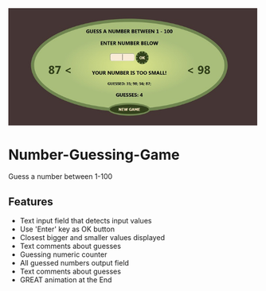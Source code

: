 <img src="Screenshot.jpg" width="500px">

# Number-Guessing-Game
Guess a number between 1-100

## Features
* Text input field that detects input values
* Use 'Enter' key as OK button
* Closest bigger and smaller values displayed
* Text comments about guesses
* Guessing numeric counter
* All guessed numbers output field
* Text comments about guesses
* GREAT animation at the End

